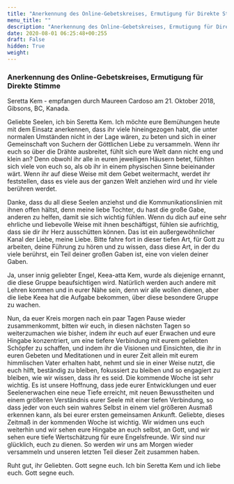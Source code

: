```yaml
---
title: "Anerkennung des Online-Gebetskreises, Ermutigung für Direkte Stimme"
menu_title: ""
description: "Anerkennung des Online-Gebetskreises, Ermutigung für Direkte Stimme"
date: 2020-08-01 06:25:48+00:255
draft: False
hidden: True
weight:
---
```

### Anerkennung des Online-Gebetskreises, Ermutigung für Direkte Stimme

Seretta Kem - empfangen durch Maureen Cardoso am 21. Oktober 2018, Gibsons, BC, Kanada.

Geliebte Seelen, ich bin Seretta Kem. Ich möchte eure Bemühungen heute mit dem Einsatz anerkennen, dass ihr viele hineingezogen habt, die unter normalen Umständen nicht in der Lage wären, zu beten und sich in einer Gemeinschaft von Suchern der Göttlichen Liebe zu versammeln. Wenn ihr euch so über die Drähte ausbreitet, fühlt sich eure Welt dann nicht eng und klein an? Denn obwohl ihr alle in euren jeweiligen Häusern betet, fühlten sich viele von euch so, als ob ihr in einem physischen Sinne beieinander wärt. Wenn ihr auf diese Weise mit dem Gebet weitermacht, werdet ihr feststellen, dass es viele aus der ganzen Welt anziehen wird und ihr viele berühren werdet.

Danke, dass du all diese Seelen anziehst und die Kommunikationslinien mit ihnen offen hältst, denn meine liebe Tochter, du hast die große Gabe, anderen zu helfen, damit sie sich wichtig fühlen. Wenn du dich auf eine sehr ehrliche und liebevolle Weise mit ihnen beschäftigst, fühlen sie aufrichtig, dass sie dir ihr Herz ausschütten können. Das ist ein außergewöhnlicher Kanal der Liebe, meine Liebe. Bitte fahre fort in dieser tiefen Art, für Gott zu arbeiten, deine Führung zu hören und zu wissen, dass diese Art, in der du viele berührst, ein Teil deiner großen Gaben ist, eine von vielen deiner Gaben.

Ja, unser innig geliebter Engel, Keea-atta Kem, wurde als diejenige ernannt, die diese Gruppe beaufsichtigen wird. Natürlich werden auch andere mit Lehren kommen und in eurer Nähe sein, denn wir alle wollen dienen, aber die liebe Keea hat die Aufgabe bekommen, über diese besondere Gruppe zu wachen.

Nun, da euer Kreis morgen nach ein paar Tagen Pause wieder zusammenkommt, bitten wir euch, in diesen nächsten Tagen so weiterzumachen wie bisher, indem ihr euch auf euer Erwachen und eure Hingabe konzentriert, um eine tiefere Verbindung mit eurem geliebten Schöpfer zu schaffen, und indem ihr die Visionen und Einsichten, die ihr in euren Gebeten und Meditationen und in eurer Zeit allein mit eurem himmlischen Vater erhalten habt, nehmt und sie in einer Weise nutzt, die euch hilft, beständig zu bleiben, fokussiert zu bleiben und so engagiert zu bleiben, wie wir wissen, dass ihr es seid. Die kommende Woche ist sehr wichtig. Es ist unsere Hoffnung, dass jede eurer Entwicklungen und euer Seelenerwachen eine neue Tiefe erreicht, mit neuen Bewusstheiten und einem größeren Verständnis eurer Seele mit einer tiefen Verbindung, so dass jeder von euch sein wahres Selbst in einem viel größeren Ausmaß erkennen kann, als bei eurer ersten gemeinsamen Ankunft. Geliebte, dieses Zeitmaß in der kommenden Woche ist wichtig. Wir widmen uns euch weiterhin und wir sehen eure Hingabe an euch selbst, an Gott, und wir sehen eure tiefe Wertschätzung für eure Engelsfreunde. Wir sind nur glücklich, euch zu dienen. So werden wir uns am Morgen wieder versammeln und unseren letzten Teil dieser Zeit zusammen haben.

Ruht gut, ihr Geliebten. Gott segne euch. Ich bin Seretta Kem und ich liebe euch. Gott segne euch.
